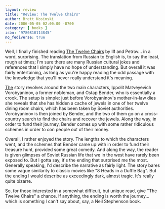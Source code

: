 ```yaml
---
layout: review
title: "Review: The Twelve Chairs"
author: Brett Kosinski
date: 2006-05-05 02:00:00 -0700
category: [ books ]
isbn: "9780810114845"
no_fediverse: true
---
```


Well, I finally finished reading [The Twelve Chairs](http://lib.ru/ILFPETROV/ilf_petrov_12_chairs_engl.txt) by Ilf and Petrov... in a word, surprising.  The translation from Russian to English is, to say the least, rough at times; I'm sure there are many Russian cultural jokes and references that I simply have no hope of understanding. But overall it was fairly entertaining, as long as you're happy reading the odd passage with the knowledge that you'll never really understand it's meaning.

[The](The) story revolves around the two main characters, Ippolit Matveyevich Vorobyaninov, a former nobleman, and Ostap Bender, who is essentially a crook.  The setup is simple:  just before Vorobyaninov's mother-in-law dies she reveals that she has hidden a cache of jewels in one of her twelve dining room chairs, which has been taken by Soviet authorities.  Vorobyaninov is then joined by Bender, and the two of them go on a cross-country search to find the chairs and recover the jewels.  Along the way, in order to fund their journey, Bender comes up with some rather ridiculous schemes in order to con people out of their money.

<!-- more -->

Overall, I rather enjoyed the story.  The lengths to which the characters went, and the schemes that Bender came up with in order to fund their treasure hunt, provided some great comedy.  And along the way, the reader is given glimpses of Soviet Russian life that we in the west have rarely been exposed to.  But I gotta say, it's the ending that surprised me the most.  Generally speaking, I'd describe the narrative as fairly light.  The story bares some vague similarity to classic movies like "8 Heads in a Duffle Bag".  But the ending I would describe as exceedingly dark, almost tragic.  It's really quite bizarre.

So, for those interested in a somewhat difficult, but unique read, give "The Twelve Chairs" a chance.  If anything, the ending is worth the journey... which is something I can't say about, say, a Neil Stephenson book.


